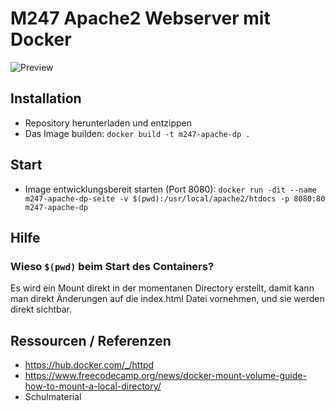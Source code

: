 # M247 Apache2 Webserver mit Docker

![Preview](https://cdn.discordapp.com/attachments/714785316594122793/1109916743322837052/image.png)

## Installation
- Repository herunterladen und entzippen
- Das Image builden: `docker build -t m247-apache-dp .`

## Start
- Image entwicklungsbereit starten (Port 8080): `docker run -dit --name m247-apache-dp-seite -v $(pwd):/usr/local/apache2/htdocs -p 8080:80 m247-apache-dp`

## Hilfe

### Wieso `$(pwd)` beim Start des Containers?
Es wird ein Mount direkt in der momentanen Directory erstellt, damit kann man direkt Änderungen auf die index.html Datei vornehmen, und sie werden direkt sichtbar.

## Ressourcen / Referenzen

- https://hub.docker.com/_/httpd
- https://www.freecodecamp.org/news/docker-mount-volume-guide-how-to-mount-a-local-directory/
- Schulmaterial